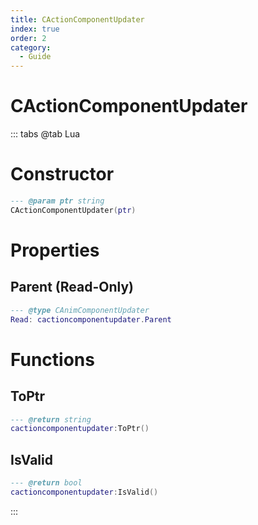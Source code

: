 ```yaml
---
title: CActionComponentUpdater
index: true
order: 2
category:
  - Guide
---
```


# CActionComponentUpdater

::: tabs
@tab Lua
# Constructor
```lua
--- @param ptr string
CActionComponentUpdater(ptr)
```
# Properties
## Parent (Read-Only)
```lua
--- @type CAnimComponentUpdater
Read: cactioncomponentupdater.Parent
```
# Functions
## ToPtr
```lua
--- @return string
cactioncomponentupdater:ToPtr()
```
## IsValid
```lua
--- @return bool
cactioncomponentupdater:IsValid()
```

:::